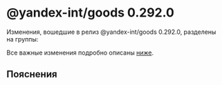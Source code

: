 # @yandex-int/goods 0.292.0

<!-- ЧЕЛОВЕЧЕСКОЕ ВСТУПЛЕНИЕ -->

Изменения, вошедшие в релиз @yandex-int/goods 0.292.0, разделены на группы:

Все важные изменения подробно описаны [ниже](#Пояснения).

## Пояснения


